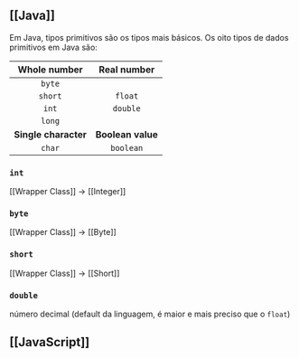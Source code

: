 
## [[Java]]

Em Java, tipos primitivos são os tipos mais básicos. Os oito tipos de dados primitivos em Java são:

|     Whole number     |    Real number    |
| :------------------: | :---------------: |
|        `byte`        |                   |
|       `short`        |      `float`      |
|        `int`         |     `double`      |
|        `long`        |                   |
| **Single character** | **Boolean value** |
|        `char`        |     `boolean`     |
### `int` 
[[Wrapper Class]] → [[Integer]]

### `byte`
[[Wrapper Class]] → [[Byte]]

### `short`
[[Wrapper Class]] → [[Short]]

### `double` 
número decimal (default da linguagem, é maior e mais preciso que o `float`)
## [[JavaScript]]